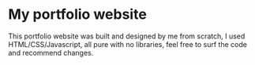 # My portfolio website

This portfolio website was built and designed by me from scratch, I used HTML/CSS/Javascript, all pure with no libraries, feel free to surf the code and recommend changes.
